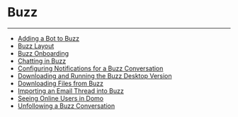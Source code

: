 


Buzz
====
***
* [Adding a Bot to Buzz](../../raw_kb/article/adding_a_bot_to_buzz/index.html)
* [Buzz Layout](../../raw_kb/article/buzz_layout/index.html)
* [Buzz Onboarding](../../raw_kb/article/buzz_onboarding/index.html)
* [Chatting in Buzz](../../raw_kb/article/chatting_in_buzz/index.html)
* [Configuring Notifications for a Buzz Conversation](../../raw_kb/article/configuring_notifications_for_a_buzz_conversation/index.html)
* [Downloading and Running the Buzz Desktop Version](../../raw_kb/article/downloading_and_running_the_buzz_desktop_version/index.html)
* [Downloading Files from Buzz](../../raw_kb/article/downloading_files_from_buzz/index.html)
* [Importing an Email Thread into Buzz](../../raw_kb/article/importing_an_email_thread_into_buzz/index.html)
* [Seeing Online Users in Domo](../../raw_kb/article/seeing_online_users_in_domo/index.html)
* [Unfollowing a Buzz Conversation](../../raw_kb/article/unfollowing_a_buzz_conversation/index.html)
